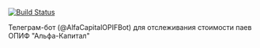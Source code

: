 [![Build Status](https://travis-ci.org/Amegatron/alfacapitalbot.svg?branch=master)](https://travis-ci.org/Amegatron/alfacapitalbot)

Телеграм-бот (@AlfaCapitalOPIFBot) для отслеживания стоимости паев ОПИФ "Альфа-Капитал"